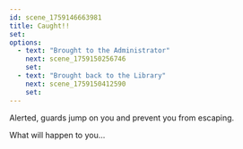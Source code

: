 ```yaml
---
id: scene_1759146663981
title: Caught!!
set:
options:
  - text: "Brought to the Administrator"
    next: scene_1759150256746
    set:
  - text: "Brought back to the Library"
    next: scene_1759150412590
    set:
---
```


Alerted, guards jump on you and prevent you from escaping. 

What will happen to you...